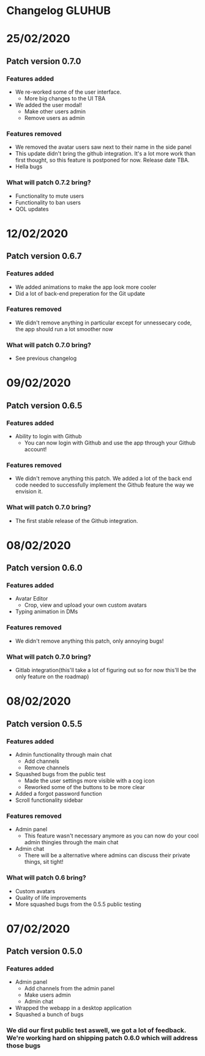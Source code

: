 # Changelog GLUHUB

# 25/02/2020
## Patch version 0.7.0
### Features added
- We re-worked some of the user interface.
    - More big changes to the UI TBA
- We added the user modal! 
    - Make other users admin
    - Remove users as admin
### Features removed
- We removed the avatar users saw next to their name in the side panel
- This update didn't bring the github integration. It's a lot more work than first thought, so this feature is postponed for now. Release date TBA.
- Hella bugs
### What will patch 0.7.2 bring?
- Functionality to mute users
- Functionality to ban users
- QOL updates


# 12/02/2020
## Patch version 0.6.7
### Features added
- We added animations to make the app look more cooler
- Did a lot of back-end preperation for the Git update

### Features removed
- We didn't remove anything in particular except for unnessecary code, the app should run a lot smoother now
### What will patch 0.7.0 bring?
- See previous changelog


# 09/02/2020
## Patch version 0.6.5
### Features added
- Ability to login with Github
    - You can now login with Github and use the app through your Github account!
### Features removed
- We didn't remove anything this patch. We added a lot of the back end code needed to successfully implement the Github feature the way we envision it.
### What will patch 0.7.0 bring?
- The first stable release of the Github integration.

# 08/02/2020
## Patch version 0.6.0
### Features added
- Avatar Editor
    - Crop, view and upload your own custom avatars
- Typing animation in DMs

### Features removed
- We didn't remove anything this patch, only annoying bugs!

### What will patch 0.7.0 bring?
- Gitlab integration(this'll take a lot of figuring out so for now this'll be the only feature on the roadmap)

# 08/02/2020

## Patch version 0.5.5
### Features added
- Admin functionality through main chat
    - Add channels
    - Remove channels
- Squashed bugs from the public test
    - Made the user settings more visible with a cog icon
    - Reworked some of the buttons to be more clear
- Added a forgot password function
- Scroll functionality sidebar
### Features removed
- Admin panel
    - This feature wasn't necessary anymore as you can now do your cool admin thingies through the main chat
- Admin chat
    - There will be a alternative where admins can discuss their private things, sit tight!

### What will patch 0.6 bring?
- Custom avatars
- Quality of life improvements
- More squashed bugs from the 0.5.5 public testing


# 07/02/2020

## Patch version 0.5.0
### Features added
- Admin panel
    - Add channels from the admin panel
    - Make users admin
    - Admin chat
- Wrapped the webapp in a desktop application
- Squashed a bunch of bugs

### We did our first public test aswell, we got a lot of feedback. We're working hard on shipping patch 0.6.0 which will address those bugs




